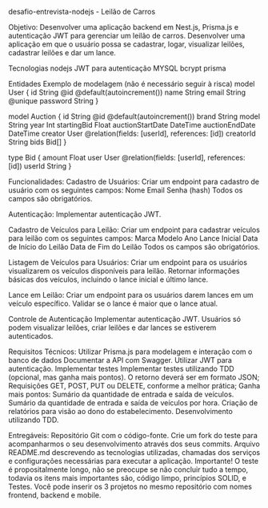 desafio-entrevista-nodejs - Leilão de Carros

Objetivo:
Desenvolver uma aplicação backend em Nest.js, Prisma.js e autenticação JWT para gerenciar um leilão de carros. Desenvolver uma aplicação em que o usuário possa se cadastrar, logar, visualizar leilões, cadastrar leilões e dar um lance.

Tecnologias 
nodejs JWT para autenticação 
MYSQL
bcrypt
prisma

Entidades
Exemplo de modelagem (não é necessário seguir à risca) model User { id String @id @default(autoincrement()) name String email String @unique password String }

model Auction { id String @id @default(autoincrement()) brand String model String year Int startingBid Float auctionStartDate DateTime auctionEndDate DateTime creator User @relation(fields: [userId], references: [id]) creatorId String bids Bid[] }

type Bid { amount Float user User @relation(fields: [userId], references: [id]) userId String }

Funcionalidades:
Cadastro de Usuários:
Criar um endpoint para cadastro de usuário com os seguintes campos: Nome Email Senha (hash) Todos os campos são obrigatórios.

Autenticação:
Implementar autenticação JWT.

Cadastro de Veículos para Leilão:
Criar um endpoint para cadastrar veículos para leilão com os seguintes campos: Marca Modelo Ano Lance Inicial Data de Início do Leilão Data de Fim do Leilão Todos os campos são obrigatórios.

Listagem de Veículos para Usuários:
Criar um endpoint para os usuários visualizarem os veículos disponíveis para leilão. Retornar informações básicas dos veículos, incluindo o lance inicial e último lance.

Lance em Leilão:
Criar um endpoint para os usuários darem lances em um veículo específico. Validar se o lance é maior que o lance atual.

Controle de Autenticação
Implementar autenticação JWT. Usuários só podem visualizar leilões, criar leilões e dar lances se estiverem autenticados.

Requisitos Técnicos:
Utilizar Prisma.js para modelagem e interação com o banco de dados 
Documentar a API com Swagger.
Utilizar JWT para autenticação.
Implementar testes
Implementar testes utilizando TDD (opcional, mas ganha mais pontos).
O retorno deverá ser em formato JSON;
Requisições GET, POST, PUT ou DELETE, conforme a melhor prática;
Ganha mais pontos:
Sumário da quantidade de entrada e saída de veículos. Sumário da quantidade de entrada e saída de veículos por hora. Criação de relatórios para visão ao dono do estabelecimento. Desenvolvimento utilizando TDD.

Entregáveis:
Repositório Git com o código-fonte.
Crie um fork do teste para acompanharmos o seu desenvolvimento através dos seus commits.
Arquivo README.md descrevendo as tecnologias utilizadas, chamadas dos serviços e configurações necessárias para executar a aplicação.
Importante!
O teste é propositalmente longo, não se preocupe se não concluir tudo a tempo, todavia os itens mais importantes são, código limpo, princípios SOLID, e Testes.
Você pode inserir os 3 projetos no mesmo repositório com nomes frontend, backend e mobile.